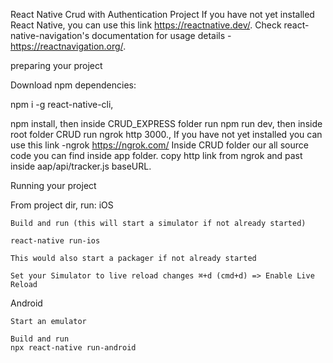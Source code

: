 React Native Crud with Authentication Project
If you have not yet installed React Native, you can use this link https://reactnative.dev/.
Check react-native-navigation's documentation for usage details -https://reactnavigation.org/.

preparing your project

Download npm dependencies:

npm i -g react-native-cli, 

 npm install, 
then inside CRUD_EXPRESS folder run   npm run dev, 
then inside root folder CRUD run   ngrok http 3000.,  If you have not yet installed you can use this link -ngrok https://ngrok.com/
Inside CRUD folder our all source code you can find inside app folder.
copy http link from ngrok and past inside aap/api/tracker.js baseURL.

Running your project

From project dir, run:
iOS

    Build and run (this will start a simulator if not already started)

    react-native run-ios

    This would also start a packager if not already started

    Set your Simulator to live reload changes ⌘+d (cmd+d) => Enable Live Reload

Android

    Start an emulator

    Build and run
    npx react-native run-android
